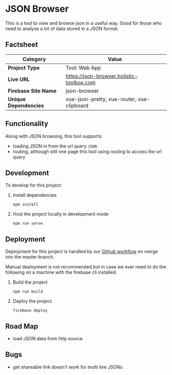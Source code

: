 # JSON Browser
This is a tool to view and browse json in a useful way. Good for those who need to analyse a lot of data stored in a JSON format.

## Factsheet
| **Category**            | **Value**                                  |
|-------------------------|--------------------------------------------|
| **Project Type**        | Tool: Web App                              |
| **Live URL**            | https://json-browser.holistic-toolbox.com  |
| **Firebase Site Name**  | json-browser                               |
| **Unique Dependencies** | vue-json-pretty, vue-router, vue-clipboard |

## Functionality
Along with JSON browsing, this tool supports:
- loading JSON in from the url query `JSON`
- routing, although still one page this tool using routing to access the url query

## Development
To develop for this project:
1. Install dependencies
	```
	npm install
	```
2. Host the project locally in development mode
	```
	npm run serve
	```

## Deployment
Deployment for this project is handled by our [Github workflow](/.github/workflows/deploy-on-push-to-master) on merge into the master branch.

Manual deployment is not recommended but in case we ever need to do the following on a machine with the firebase cli installed.

1. Build the project
	```
	npm run build
	```
2. Deploy the project
	```
	firebase deploy
	```

## Road Map
- load JSON data from http source

## Bugs
- get shareable link doesn't work for multi line JSONs